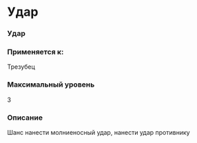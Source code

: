 # Удар

### Удар

### Применяется к:

Трезубец

### Максимальный уровень&#x20;

3

### Описание&#x20;

Шанс нанести молниеносный удар, нанести удар противнику
